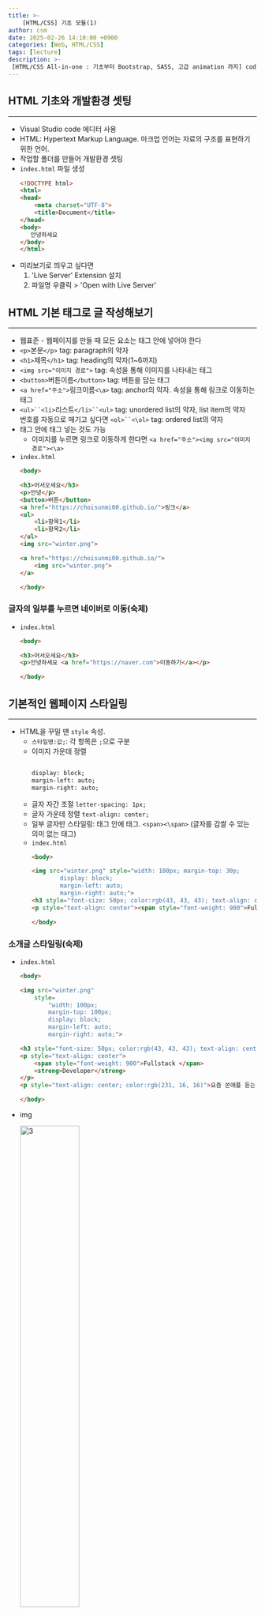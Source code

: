 ```yaml
---
title: >-
    [HTML/CSS] 기초 모듈(1)
author: csm
date: 2025-02-26 14:10:00 +0900
categories: [Web, HTML/CSS]
tags: [lecture]
description: >-
 [HTML/CSS All-in-one : 기초부터 Bootstrap, SASS, 고급 animation 까지] codingapple.com
---
```


## HTML 기초와 개발환경 셋팅
---
- Visual Studio code 에디터 사용
- HTML: Hypertext Markup Language. 마크업 언어는 자료의 구조를 표현하기 위한 언어.
- 작업할 폴더를 만들어 개발환경 셋팅
- `index.html` 파일 생성
    ```html
    <!DOCTYPE html>
    <html>
    <head>
        <meta charset="UTF-8">
        <title>Document</title>
    </head>
    <body>
       안녕하세요
    </body>
    </html>
    ```
- 미리보기로 띄우고 싶다면
    1. 'Live Server' Extension 설치
    2. 파일명 우클릭 > 'Open with Live Server'  

## HTML 기본 태그로 글 작성해보기 
---
- 웹표준 - 웹페이지를 만들 때 모든 요소는 태그 안에 넣어야 한다
- `<p>`본문`</p>` tag: paragraph의 약자
- `<h1>`제목`</h1>` tag: heading의 약자(1~6까지) 
- `<img src="이미지 경로">` tag: 속성을 통해 이미지를 나타내는 태그
- `<button>`버튼이름`</button>` tag: 버튼을 담는 태그
- `<a href="주소">`링크이름`<\a>` tag: anchor의 약자. 속성을 통해 링크로 이동하는 태그
- `<ul>``<li>`리스트`</li>``<ul>` tag: unordered list의 약자, list item의 약자    
    번호를 자동으로 매기고 싶다면 `<ol>``<\ol>` tag: ordered list의 약자
- 태그 안에 태그 넣는 것도 가능
    - 이미지를 누르면 링크로 이동하게 한다면 `<a href="주소"><img src="이미지 경로"><\a>`
- `index.html`
    ```html
    <body>
  
    <h3>어서오세요</h3>
    <p>안녕</p>
    <button>버튼</button>
    <a href="https://choisunmi00.github.io/">링크</a>
    <ul>
        <li>항목1</li>
        <li>항목2</li>
    </ul>
    <img src="winter.png">

    <a href="https://choisunmi00.github.io/">
        <img src="winter.png">
    </a>

    </body>
    ```   

### 글자의 일부를 누르면 네이버로 이동(숙제)
- `index.html`
    ```html
    <body>
    
    <h3>어서오세요</h3>
    <p>안녕하세요 <a href="https://naver.com">이동하기</a></p>

    </body>
    ```

## 기본적인 웹페이지 스타일링
---
- HTML을 꾸밀 땐 `style` 속성. 
    - `스타일명:값;`: 각 항목은 `;`으로 구분
    - 이미지 가운데 정렬
        ```html

        display: block;
        margin-left: auto;
        margin-right: auto;
        ```
    - 글자 자간 조절 `letter-spacing: 1px;`
    - 글자 가운데 정렬 `text-align: center;`
    - 일부 글자만 스타일링: 태그 안에 태그. `<span><\span>` (글자를 감쌀 수 있는 의미 없는 태그)
    - `index.html`
        ```html
        <body>
  
        <img src="winter.png" style="width: 100px; margin-top: 30p; 
                display: block;
                margin-left: auto;
                margin-right: auto;">
        <h3 style="font-size: 50px; color:rgb(43, 43, 43); text-align: center;">Cheong Seolmo</h3>
        <p style="text-align: center"><span style="font-weight: 900">Fullstack </span> <strong>Developer</strong></p>
        
        </body>
        ```

### 소개글 스타일링(숙제)
- `index.html`
    ```html
    <body>
  
    <img src="winter.png" 
        style=
            "width: 100px; 
            margin-top: 100px; 
            display: block;
            margin-left: auto;
            margin-right: auto;">

    <h3 style="font-size: 50px; color:rgb(43, 43, 43); text-align: center;">Cheong Seolmo</h3>
    <p style="text-align: center">
        <span style="font-weight: 900">Fullstack </span> 
        <strong>Developer</strong>
    </p>
    <p style="text-align: center; color:rgb(231, 16, 16)">요즘 쏜애플 듣는 게 맛있다</p>

    </body>
    ```
- img

    <img src="https://github.com/user-attachments/assets/6d2b1309-620a-48a7-839f-c6f667045c06" alt="3" width="50%" height="50%"/>    


## CSS 파일 만들고 첨부하는 법
---
- CSS: Cascading Style Sheet
- 긴 style을 정리하기 위해 CSS 파일 활용
    1. `<link>`로 CSS 파일 연결
    2. CSS 파일에 style (중괄호 안에) 작성 후 작명(.이름)
    3. `class` 속성을 통해 html 파일에서 사용
- CSS selector
    - class selector: CSS 파일에 점(.) 찍고 작명, 중복 X
    - tag selector: CSS 파일에 p으로 작명하면 모든 p tag에 적용
    - id selector: CSS 파일에 #으로 작명하면 html에서 `id=`통해 사용 가능
- 여러 개의 스타일이 겹칠 경우 우선순위 style(직접 넣기)> id selector > class selector > tag selector
